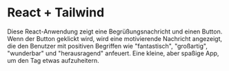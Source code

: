 # React + Tailwind

Diese React-Anwendung zeigt eine Begrüßungsnachricht und einen Button. Wenn der Button geklickt wird, wird eine motivierende Nachricht angezeigt, die den Benutzer mit positiven Begriffen wie "fantastisch", "großartig", "wunderbar" und "herausragend" anfeuert. Eine kleine, aber spaßige App, um den Tag etwas aufzuheitern.
